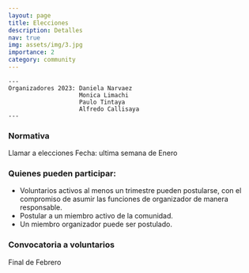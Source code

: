 ```yaml
---
layout: page
title: Elecciones
description: Detalles
nav: true
img: assets/img/3.jpg
importance: 2
category: community
---
```

    
    ---
    Organizadores 2023: Daniela Narvaez 
                        Monica Limachi
                        Paulo Tintaya
                        Alfredo Callisaya
    ---

### Normativa
Llamar a elecciones
Fecha: ultima semana de Enero
### Quienes pueden participar:
- Voluntarios activos al menos un trimestre pueden postularse, con el compromiso de asumir las funciones de organizador de manera responsable.
- Postular a un miembro activo de la comunidad.
- Un miembro organizador puede ser postulado.


### Convocatoria a voluntarios
Final de Febrero
